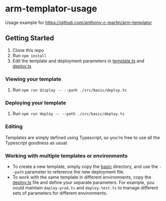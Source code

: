 # arm-templator-usage
Usage example for https://github.com/anthony-c-martin/arm-templator

## Getting Started
1. Clone this repo
2. Run `npm install`
3. Edit the template and deployment parameters in [template.ts](./src/basic/template.ts) and [deploy.ts](./src/basic/deploy.ts)

### Viewing your template
1. Run `npm run display -- --path ./src/basic/deploy.ts`

### Deploying your template
1. Run `npm run deploy -- --path ./src/basic/deploy.ts`

### Editing
Templates are simply defined using Typescript, so you're free to use all the Typescript goodness as usual.

### Working with multiple templates or environments
* To create a new template, simply copy the [basic](./src/basic) directory, and use the `--path` parameter to reference the new deployment file.
* To work with the same template in different environments, copy the [deploy.ts](./src/basic/deploy.ts) file and define your separate parameters. For example, you could maintain `deploy-prod.ts` and `deploy-test.ts` to manage different sets of parameters for different environments.